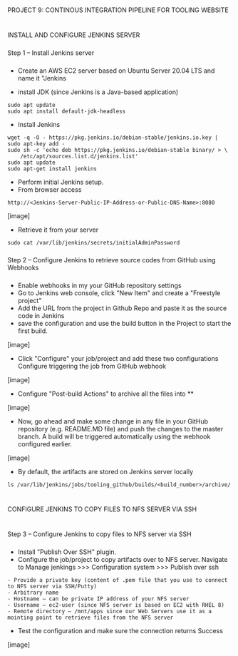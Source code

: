 #
PROJECT 9: CONTINOUS INTEGRATION PIPELINE FOR TOOLING WEBSITE
#

###
INSTALL AND CONFIGURE JENKINS SERVER
###
###
Step 1 – Install Jenkins server
###
- Create an AWS EC2 server based on Ubuntu Server 20.04 LTS and name it "Jenkins

- install JDK (since Jenkins is a Java-based application)

```
sudo apt update
sudo apt install default-jdk-headless
```
- Install Jenkins
```
wget -q -O - https://pkg.jenkins.io/debian-stable/jenkins.io.key | sudo apt-key add -
sudo sh -c 'echo deb https://pkg.jenkins.io/debian-stable binary/ > \
    /etc/apt/sources.list.d/jenkins.list'
sudo apt update
sudo apt-get install jenkins
```
- Perform initial Jenkins setup.
- From browser access
```
http://<Jenkins-Server-Public-IP-Address-or-Public-DNS-Name>:8080
```
[image]

- Retrieve it from your server
```
sudo cat /var/lib/jenkins/secrets/initialAdminPassword
```
###
Step 2 – Configure Jenkins to retrieve source codes from GitHub using Webhooks
###

- Enable webhooks in my your GitHub repository settings
- Go to Jenkins web console, click "New Item" and create a "Freestyle project"
- Add the URL from the project in Github Repo and paste it as the source code in Jenkins
- save the configuration and use the build button in the Project to start the first  build.

[image]

- Click "Configure" your job/project and add these two configurations
Configure triggering the job from GitHub webhook

[image]

- Configure "Post-build Actions" to archive all the files into **

[image]

- Now, go ahead and make some change in any file in your GitHub repository (e.g. README.MD file) and push the changes to the master branch.
A build will be triggered automatically using the webhook configured earlier.

[image]

- By default, the artifacts are stored on Jenkins server locally
```
ls /var/lib/jenkins/jobs/tooling_github/builds/<build_number>/archive/
```
#
CONFIGURE JENKINS TO COPY FILES TO NFS SERVER VIA SSH
#
### 
Step 3 – Configure Jenkins to copy files to NFS server via SSH
###

- Install "Publish Over SSH" plugin.
- Configure the job/project to copy artifacts over to NFS server. 
Navigate to Manage jenkings >>> Configuration system >>> Publish over ssh
```
- Provide a private key (content of .pem file that you use to connect to NFS server via SSH/Putty)
- Arbitrary name
- Hostname – can be private IP address of your NFS server
- Username – ec2-user (since NFS server is based on EC2 with RHEL 8)
- Remote directory – /mnt/apps since our Web Servers use it as a mointing point to retrieve files from the NFS server
```
- Test the configuration and make sure the connection returns Success

[image]

